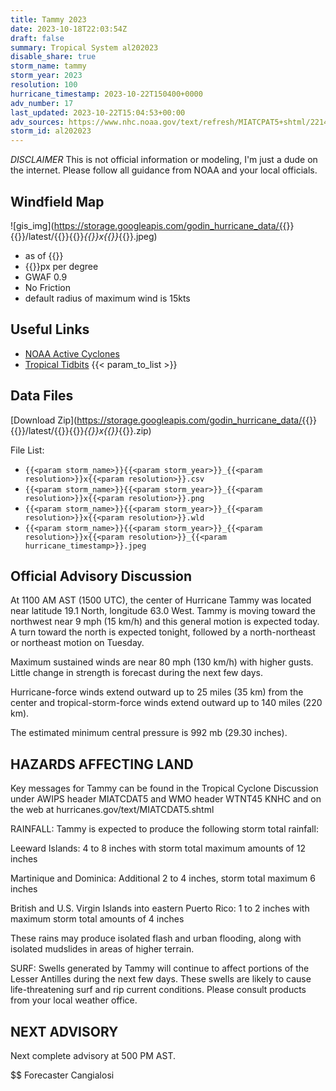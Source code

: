 ```yaml
---
title: Tammy 2023
date: 2023-10-18T22:03:54Z
draft: false
summary: Tropical System al202023
disable_share: true
storm_name: tammy
storm_year: 2023
resolution: 100
hurricane_timestamp: 2023-10-22T150400+0000
adv_number: 17
last_updated: 2023-10-22T15:04:53+00:00
adv_sources: https://www.nhc.noaa.gov/text/refresh/MIATCPAT5+shtml/221434.shtml;https://www.nhc.noaa.gov/refresh/graphics_at5+shtml/143724.shtml?cone
storm_id: al202023
---
```

*DISCLAIMER* This is not official information or modeling, I'm just a dude on the internet.  Please follow all guidance from NOAA and your local officials.

## Windfield Map
![gis_img](https://storage.googleapis.com/godin_hurricane_data/{{<param storm_name>}}{{<param storm_year>}}/latest/{{<param storm_name>}}{{<param storm_year>}}_{{<param resolution>}}x{{<param resolution>}}_{{<param hurricane_timestamp>}}.jpeg)

- as of {{<param last_updated>}}
- {{<param resolution>}}px per degree
- GWAF 0.9
- No Friction
- default radius of maximum wind is 15kts

## Useful Links
- [NOAA Active Cyclones](https://www.nhc.noaa.gov/)
- [Tropical Tidbits](https://www.tropicaltidbits.com/storminfo/)
{{< param_to_list >}}

## Data Files
[Download Zip](https://storage.googleapis.com/godin_hurricane_data/{{<param storm_name>}}{{<param storm_year>}}/latest/{{<param storm_name>}}{{<param storm_year>}}_{{<param resolution>}}x{{<param resolution>}}_{{<param hurricane_timestamp>}}.zip)

File List:
- `{{<param storm_name>}}{{<param storm_year>}}_{{<param resolution>}}x{{<param resolution>}}.csv`
- `{{<param storm_name>}}{{<param storm_year>}}_{{<param resolution>}}x{{<param resolution>}}.png`
- `{{<param storm_name>}}{{<param storm_year>}}_{{<param resolution>}}x{{<param resolution>}}.wld`
- `{{<param storm_name>}}{{<param storm_year>}}_{{<param resolution>}}x{{<param resolution>}}_{{<param hurricane_timestamp>}}.jpeg`


## Official Advisory Discussion
At 1100 AM AST (1500 UTC), the center of Hurricane Tammy was located
near latitude 19.1 North, longitude 63.0 West. Tammy is moving
toward the northwest near 9 mph (15 km/h) and this general
motion is expected today.  A turn toward the north is expected
tonight, followed by a north-northeast or northeast motion on
Tuesday.
 
Maximum sustained winds are near 80 mph (130 km/h) with higher
gusts.  Little change in strength is forecast during the next few
days.
 
Hurricane-force winds extend outward up to 25 miles (35 km) from the
center and tropical-storm-force winds extend outward up to 140 miles
(220 km).
 
The estimated minimum central pressure is 992 mb (29.30 inches).
 
 
HAZARDS AFFECTING LAND
----------------------
Key messages for Tammy can be found in the Tropical Cyclone
Discussion under AWIPS header MIATCDAT5 and WMO header WTNT45 KNHC
and on the web at hurricanes.gov/text/MIATCDAT5.shtml
 
RAINFALL: Tammy is expected to produce the following storm total
rainfall:
 
Leeward Islands: 4 to 8 inches with storm total maximum amounts of
12 inches
 
Martinique and Dominica: Additional 2 to 4 inches, storm total
maximum 6 inches
 
British and U.S. Virgin Islands into eastern Puerto Rico: 1 to 2
inches with maximum storm total amounts of 4 inches
 
These rains may produce isolated flash and urban flooding, along
with isolated mudslides in areas of higher terrain.
 
SURF:  Swells generated by Tammy will continue to affect portions of
the Lesser Antilles during the next few days.  These swells are
likely to cause life-threatening surf and rip current conditions.
Please consult products from your local weather office.
 
 
NEXT ADVISORY
-------------
Next complete advisory at 500 PM AST.
 
$$
Forecaster Cangialosi